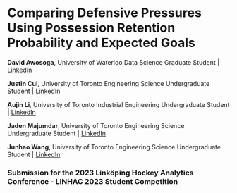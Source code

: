 # Comparing Defensive Pressures Using Possession Retention Probability and Expected Goals

**David Awosoga**, University of Waterloo Data Science Graduate Student | [LinkedIn](https://www.linkedin.com/in/david-awosoga-0778b91b3/)

**Justin Cui**, University of Toronto Engineering Science Undergraduate Student | [LinkedIn](https://www.linkedin.com/in/justin-cui-b7b654181/)

**Aujin Li**, University of Toronto Industrial Engineering Undergraduate Student | [LinkedIn](https://www.linkedin.com/in/aujin-li/)

**Jaden Majumdar**, University of Toronto Engineering Science Undergraduate Student | [LinkedIn](https://www.linkedin.com/in/jaden-majumdar-179a31263/)

**Junhao Wang**, University of Toronto Engineering Science Undergraduate Student | [LinkedIn](https://www.linkedin.com/in/junhao-wang-4ba488200/)

### Submission for the 2023 Linköping Hockey Analytics Conference - LINHAC 2023 Student Competition

